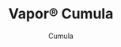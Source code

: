 ---
title: "Vapor® Cumula"
image_primary: "img/Arktura-Vapor-Cumula-Ceiling-Feature-Image-1600x1600.png"
image_secondary: "img/Arktura-Vapor-Cumula-Toronto-CA_WEB_1-scaled.jpg"
description: "Cumula%20powder-coated%20aluminum%20torsion%20spring%20panels%20take%20inspiration%20from%20a%20beautiful%20spring%20day%2C%20giving%20your%20design%20the%20ephemeral%20feeling%20of%20a%20cloudy%20sky.%20The%20pattern%20continues%20seamlessly%20from%20panel%20to%20panel%2C%20and%20with%20the%20addition%20of%20our%20Soft%20Sound%AE%20backer%2C%20you%20can%20also%20reduce%20the%20amount%20of%20ambient%20noise.%20Or%20try%20our%20integrated%20lighting%20backer%20if%20you%20want%20a%20design%20that%20shines."
designer: "Arktura"
subtitle: "Cumula"
href: "https://arktura.com/product/vapor-cumula/"
tags: 
  - "arktura"
  - "Acoustic"
  - "Ceiling Panels"
  - "Lighting"
  - "Wall Panels"
  - "wall-panels"
category: "wall-panels"
manufacturer: "Arktura"
slug: "/manufacturers/arktura/wall-panels/arktura-vapor-cumula"
---